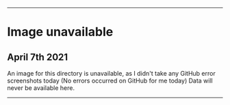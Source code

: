 
***

# Image unavailable

## April 7th 2021

An image for this directory is unavailable, as I didn't take any GitHub error screenshots today (No errors occurred on GitHub for me today) Data will never be available here.

***
